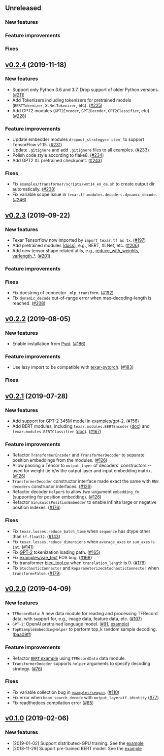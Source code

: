 ## Unreleased

### New features

### Feature improvements

### Fixes

## [v0.2.4](https://github.com/asyml/texar/releases/tag/v0.2.4) (2019-11-18)

### New features

* Support only Python 3.6 and 3.7. Drop support of older Python versions. ([#211](https://github.com/asyml/texar/pull/211))
* Add Tokenizers including tokenizers for pretrained models (`BERTTokenizer`, `XLNetTokenizer`, etc). ([#225](https://github.com/asyml/texar/pull/225))
* Add GPT2 modules (`GPT2Encoder`, `GPT2Decoder`, `GPT2Classifier`, etc). ([#228](https://github.com/asyml/texar/pull/228))

### Feature improvements

* Update embedder modules `dropout_strategy=='item'` to support TensorFlow v1.15. ([#231](https://github.com/asyml/texar/pull/231))
* Update `.gitignore` and add `.gitignore` files to all examples. ([#233](https://github.com/asyml/texar/pull/233)) 
* Polish code style according to flake8. ([#234](https://github.com/asyml/texar/pull/234))
* Add GPT2 XL pretrained checkpoint. ([#243](https://github.com/asyml/texar/pull/243))

### Fixes

* Fix `examples/transformer/scripts/wmt14_en_de.sh` to create output dir automatically. ([#238](https://github.com/asyml/texar/pull/238))
* Fix variable scope issue in `texar.tf.modules.decoders.dynamic_decode`. ([#246](https://github.com/asyml/texar/pull/246))

## [v0.2.3](https://github.com/asyml/texar/releases/tag/v0.2.3) (2019-09-22)

### New features

* Texar Tensorflow now imported by `import texar.tf as tx`. ([#197](https://github.com/asyml/texar/pull/197))
* Add pretrained modules \[[docs](https://texar.readthedocs.io/en/latest/code/modules.html#pre-trained)\], e.g., BERT, XLNet, etc. ([#206](https://github.com/asyml/texar/pull/206))
* Add new tensor shape related utils, e.g., [reduce_with_weights](https://texar.readthedocs.io/en/latest/code/utils.html#reduce-with-weights), [varlength\_\*](https://texar.readthedocs.io/en/latest/code/utils.html#varlength-concat). ([#201](https://github.com/asyml/texar/pull/201)) 

### Feature improvements

### Fixes

* Fix docstring of connector `_mlp_transform`. ([#192](https://github.com/asyml/texar/pull/192))
* Fix `dynamic_decode` out-of-range error when max-decoding-length is reached. ([#208](https://github.com/asyml/texar/pull/208))

## [v0.2.2](https://github.com/asyml/texar/releases/tag/v0.2.2) (2019-08-05)

### New features

* Enable installation from [Pypi](https://pypi.org/project/texar/). ([#186](https://github.com/asyml/texar/pull/186))

### Feature improvements

* Use lazy import to be compatible with [texar-pytorch](https://github.com/asyml/texar-pytorch). ([#183](https://github.com/asyml/texar/pull/183)) 

### Fixes

## [v0.2.1](https://github.com/asyml/texar/releases/tag/v0.2.1) (2019-07-28)

### New features

* Add support for GPT-2 345M model in [examples/gpt-2](https://github.com/asyml/texar/tree/master/examples/gpt-2). ([#156](https://github.com/asyml/texar/pull/156)) 
* Add BERT modules, including `texar.modules.BERTEncoder` ([doc](https://texar.readthedocs.io/en/latest/code/modules.html#texar.modules.BertEncoder)) and `texar.modules.BERTClassifier` ([doc](https://texar.readthedocs.io/en/latest/code/modules.html#bertclassifierv)). ([#167](https://github.com/asyml/texar/pull/167))

### Feature improvements

* Refactor `TransformerEncoder` and `TransformerDecoder` to separate position embeddings from the modules. ([#126](https://github.com/asyml/texar/pull/126))
* Allow passing a Tensor to `output_layer` of decoders' constructors -- used for weight tie b/w the output layer and input embedding matrix.  ([#126](https://github.com/asyml/texar/pull/126))
* `TransformerDecoder` constructor interface made exact the same with `RNN decoders` constructor interfaces. ([#126](https://github.com/asyml/texar/pull/126))
* Refactor decoder `Helper`s to allow two-argument `embedding_fn` (supporting for position embedding). ([#126](https://github.com/asyml/texar/pull/126))
* Refactor `SinusoidsPositionEmbedder` to enable infinite large or negative position indexes. ([#176](https://github.com/asyml/texar/pull/176))

### Fixes

* Fix `texar.losses.reduce_batch_time` when `sequence` has dtype other than `tf.float32`. ([#143](https://github.com/asyml/texar/issues/143))
* Fix `texar.losses.reduce_dimensions` when `average_axes` or `sum_axes` is `int`. ([#141](https://github.com/asyml/texar/pull/141))
* Fix [GPT-2](https://github.com/asyml/texar/tree/master/examples/gpt-2) tokenization loading path. ([#165](https://github.com/asyml/texar/pull/165))
* Fix [examples/vae_text](https://github.com/asyml/texar/tree/master/examples/vae_text) EOS bug. ([#168](https://github.com/asyml/texar/pull/168)) 
* Fix transformer [bleu_tool.py](https://github.com/asyml/texar/blob/master/examples/transformer/bleu_tool.py) when `translation_length` is 0. ([#176](https://github.com/asyml/texar/pull/176))
* Fix `StochasticConnector` and `ReparameterizedStochasticConnector` when `transform=False`. ([#179](https://github.com/asyml/texar/pull/179))

## [v0.2.0](https://github.com/asyml/texar/releases/tag/v0.2.0) (2019-04-09)

### New features

* `TFRecordData`: A new data module for reading and processing TFRecord data, with support for, e.g., image data, feature data, etc. ([#107](https://github.com/asyml/texar/pull/107))
* `GPT-2`: OpenAI pretrained language model. ([#91](https://github.com/asyml/texar/pull/91), [example](https://github.com/asyml/texar/tree/master/examples/gpt-2))
* `TopKSampleEmbeddingHelper` to perform top_k random sample decoding. ([baa09ff](https://github.com/asyml/texar/commit/baa09ff0ec898996d7be2535e73bedd1e92c1fb2))

### Feature improvements

* Refactor [`BERT` example](https://github.com/asyml/texar/tree/master/examples/bert) using `TFRecordData` data module. 
* `TransformerDecoder` supports `helper` arguments to specify decoding strategy. ([#76](https://github.com/asyml/texar/pull/76))

### Fixes

* Fix variable collection bug in [`examples/seqgan`](https://github.com/asyml/texar/tree/master/examples/seqgan). ([#110](https://github.com/asyml/texar/pull/110))
* Fix error when `beam_search_decode` with `output_layer=tf.identity` ([#77](https://github.com/asyml/texar/pull/77))
* Fix readthedocs compilation error ([#85](https://github.com/asyml/texar/pull/85))

## [v0.1.0](https://github.com/asyml/texar/releases/tag/v0.1.0) (2019-02-06)

### New features

* [2019-01-02] Support distributed-GPU training. See the [example](https://github.com/asyml/texar/tree/master/examples/distributed_gpu) 
* [2018-11-29] Support pre-trained BERT model. See the [example](https://github.com/asyml/texar/tree/master/examples/bert) 
